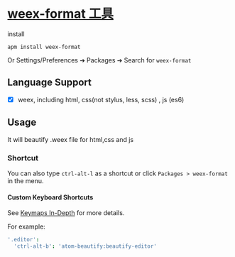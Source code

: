 # [weex-format 工具](https://github.com/walid1992/weex-format)

install

```
apm install weex-format
```

Or Settings/Preferences ➔ Packages ➔ Search for `weex-format`

## Language Support

- [x] weex, including html, css(not stylus, less, scss) , js (es6)

## Usage

It will beautify .weex file for html,css and js

### Shortcut

You can also type `ctrl-alt-l` as a shortcut or click `Packages > weex-format` in the menu.

#### Custom Keyboard Shortcuts

See [Keymaps In-Depth](https://atom.io/docs/latest/behind-atom-keymaps-in-depth) for more details.

For example:

```coffeescript
'.editor':
  'ctrl-alt-b': 'atom-beautify:beautify-editor'
```



